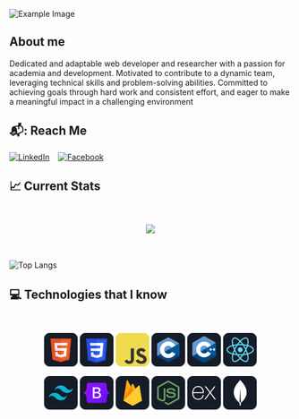 
![Example Image](https://i.ibb.co/Bf0RN1n/Screenshot-756.png)

## About me
Dedicated and adaptable web developer and researcher with a passion for academia and development. Motivated to contribute to a dynamic team, leveraging technical skills and problem-solving abilities. Committed to achieving goals through hard work and consistent effort, and eager to make a meaningful impact in a challenging environment
##  📬: Reach Me

[![LinkedIn](https://img.icons8.com/color/48/000000/linkedin.png)](https://www.linkedin.com/in/indra-ghosh/)
&nbsp;&nbsp;
[![Facebook](https://img.icons8.com/color/48/000000/facebook.png)](https://www.facebook.com/shahoriarniloy)

## :chart_with_upwards_trend: Current Stats

<br />
<p align="center">
  <img width="60%" src="https://github-readme-streak-stats.herokuapp.com?user=indraghosh02&theme=react&hide_border=true&background=0D1117&stroke=0D1117&fire=FF1CF7&sideLabels=00F0FF&currStreakNum=FF1CF7&ring=FF1CF7&currStreakLabel=FF1CF7&sideNums=00F0FF" />
</p>
<br />

![Top Langs](https://github-readme-stats.vercel.app/api/top-langs/?username=indraghosh02&theme=dark&card_width=1000)

## :computer: Technologies that I know

<br>
<p align="center">
<img src="https://github.com/indraghosh02/indraghosh02/blob/main/images/icons/HTML.png"/>
<img src="https://github.com/indraghosh02/indraghosh02/blob/main/images/icons/css.png"/>
<img src="https://github.com/indraghosh02/indraghosh02/blob/main/images/icons/JavaScript.png"/>
<img src="https://github.com/indraghosh02/indraghosh02/blob/main/images/icons/c.png"/>
<img src="https://github.com/indraghosh02/indraghosh02/blob/main/images/icons/cpp.png"/>
  <img src="https://github.com/indraghosh02/indraghosh02/blob/main/images/icons/react.png"/>
</p>
<p align="center">

<img src="https://github.com/indraghosh02/indraghosh02/blob/main/images/icons/tailwind.png"/>
<img src="https://github.com/indraghosh02/indraghosh02/blob/main/images/icons/Bootsrap.png"/>
<img src="https://github.com/indraghosh02/indraghosh02/blob/main/images/icons/firebase.png"/>
<img src="https://github.com/indraghosh02/indraghosh02/blob/main/images/icons/node.png"/>
<img src="https://github.com/indraghosh02/indraghosh02/blob/main/images/icons/express.png"/>
<img src="https://github.com/indraghosh02/indraghosh02/blob/main/images/icons/mongo.png"/>
</p>
<br/>





